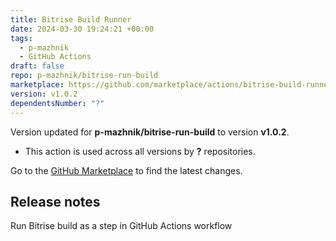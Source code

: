 ```yaml
---
title: Bitrise Build Runner
date: 2024-03-30 19:24:21 +00:00
tags:
  - p-mazhnik
  - GitHub Actions
draft: false
repo: p-mazhnik/bitrise-run-build
marketplace: https://github.com/marketplace/actions/bitrise-build-runner
version: v1.0.2
dependentsNumber: "?"
---
```



Version updated for **p-mazhnik/bitrise-run-build** to version **v1.0.2**.
- This action is used across all versions by **?** repositories.

Go to the [GitHub Marketplace](https://github.com/marketplace/actions/bitrise-build-runner) to find the latest changes.

## Release notes

Run Bitrise build as a step in GitHub Actions workflow
